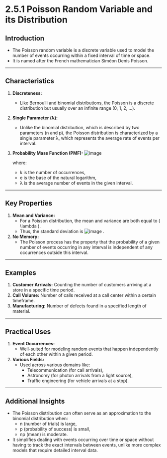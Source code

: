 # 2.5.1 Poisson Random Variable and its Distribution

## Introduction
- The Poisson random variable is a discrete variable used to model the number of events occurring within a fixed interval of time or space.
- It is named after the French mathematician Siméon Denis Poisson.

---

## Characteristics
1. **Discreteness:** 
   - Like Bernoulli and binomial distributions, the Poisson is a discrete distribution but usually over an infinite range (0, 1, 2, ...).
2. **Single Parameter (λ):**
   - Unlike the binomial distribution, which is described by two parameters (n and p), the Poisson distribution is characterized by a single parameter λ, which represents the average rate of events per interval.
3. **Probability Mass Function (PMF):**
![image](https://github.com/user-attachments/assets/ff7d3ae0-1d32-46a5-8d58-540d4db0a613)

   where:
   - k is the number of occurrences,
   - e is the base of the natural logarithm,
   - λ is the average number of events in the given interval.

---

## Key Properties
1. **Mean and Variance:**
   - For a Poisson distribution, the mean and variance are both equal to \( \lambda \).
   - Thus, the standard deviation is ![image](https://github.com/user-attachments/assets/d91fc506-f0ce-42c8-a035-8212f701563e)
.
2. **No Memory:**
   - The Poisson process has the property that the probability of a given number of events occurring in any interval is independent of any occurrences outside this interval.

---

## Examples
1. **Customer Arrivals:** Counting the number of customers arriving at a store in a specific time period.
2. **Call Volume:** Number of calls received at a call center within a certain timeframe.
3. **Manufacturing:** Number of defects found in a specified length of material.

---

## Practical Uses
1. **Event Occurrences:** 
   - Well-suited for modeling random events that happen independently of each other within a given period.
2. **Various Fields:**
   - Used across various domains like:
     - Telecommunication (for call arrivals),
     - Astronomy (for photon arrivals from a light source),
     - Traffic engineering (for vehicle arrivals at a stop).

---

## Additional Insights
- The Poisson distribution can often serve as an approximation to the binomial distribution when:
  - n (number of trials) is large,
  - p (probability of success) is small,
  - np (mean) is moderate.
- It simplifies dealing with events occurring over time or space without having to track the exact intervals between events, unlike more complex models that require detailed interval data.
